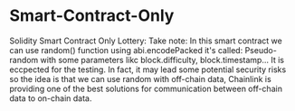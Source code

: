 # Smart-Contract-Only
Solidity Smart Contract Only
Lottery: Take note:
In this smart contract we can use random() function using abi.encodePacked it's called: Pseudo-random
with some parameters likc block.difficulty, block.timestamp...
It is eccpected for the testing.
In fact, it may lead some potential security risks
so the idea is that we can use random with off-chain data, Chainlink is providing one of the best solutions
for communication between off-chain data to on-chain data.
